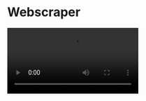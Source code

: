 # Webscraper

<video src="https://github.com/heretica/webscraper/assets/55806298/fbb61dde-1f15-4d0f-890b-18f1b08c2ada" controls="controls" style="max-width: 730px;">
</video>



